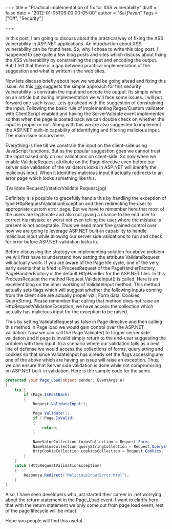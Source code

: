 +++
title = "Practical implementation of fix for XSS vulnerability"
draft = false
date = "2012-01-05T09:00:00-05:00"
author = "Sai Pavan"
Tags = ["C#", "Security"]

+++

In this post, I am going to discuss about the practical way of fixing the XSS vulnerability in ASP.NET applications. An introduction about XSS vulnerability can be found here. So, why I chose to write this blog post. I happened to see quite a few blog posts and sites which discuss about fixing the XSS vulnerability by constraining the input and encoding the output. But, I felt that there is a gap between practical implementation of the suggestion and what is written in the web sites.

Now lets discuss briefly about how we would be going ahead and fixing this issue. As this [link](https://msdn.microsoft.com/en-us/library/ff649310.aspx) suggests the simple approach for this security vulnerability is constrain the input and encode the output. Its simple when on an article but during implementation we will face some issues. I will put forward one such issue. Lets go ahead with the suggestion of constraining the input. Following the basic rule of implementing Regex/Custom validator with ClientScript enabled and having the ServerValidate event implemented so that when the page is posted back we can double check on whether the input is proper or not. Along with this we are also suggested to implement the ASP.NET built-in capability of identifying and filtering malicious input. The main issue occurs here.

Everything is fine till we constrain the input on the client-side using JavaScript functions. But as the popular suggestion goes we cannot trust the input based only on our validations on client-side. So now when we enable ValidateRequest attribute on the Page directive even before our server side validation of the validators kicks in ASP.NET will identify the malicious input. When it identifies malicious input it actually redirects to an error page which looks something like this.

![Validate Request](/static/Validate Request.jpg)

Definitely it is possible to gracefully handle this by handling the exception of type HttpRequestValidationException and then redirecting the user to appropriate custom error page. But we have to remember here that most of the users are legitimate and also not giving a chance to the end user to correct his mistake or worst not even telling the user where the mistake is present is not acceptable. Thus we need more fine grained control over how we are going to leverage ASP.NET built-in capability to handle malicious input while allowing our server side validations to run and check for error before ASP.NET validation kicks in.

Before discussing the strategy on implementing solution for above problem we will first have to understand how setting the attribute ValidateRequest will actually work. If you are aware of the Page life cycle, one of the very early events that is fired is ProcessRequest of the PageHandlerFactory. PageHandlerFactory is the default HttpHandler for the ASP.NET files. In this ProcessRequest  the method Request.ValidateInput() is called. Here is an excellent blog on the inner working of ValidateInput method. This method actually sets flags which will suggest whether the following inputs coming from the client side are actually proper viz., Form data, Cookies, QueryString. Please remember that calling that method does not raise an HttpRequestValidationException, we have access the collection which actually has malicious input for the exception to be raised.

Thus by setting ValidateRequest as false in Page directive and then calling this method in Page load we would gain control over the ASP.NET validation. Now we can call the Page.Validate() to trigger server side validation and if page is invalid simply return to the end-user suggesting the problem with their input. In a scenario where our validation fails as a next line of defense we would access the collections of forms, query string and cookies so that since ValidateInput has already set the flags accessing any one of the above which are having an issue will raise an exception. Thus, we can ensure that Server side validation is done while not compromising on ASP.NET built-in validation. Here is the sample code for the same.

```csharp
protected void Page_Load(object sender, EventArgs e)
{
    try {
        if (Page.IsPostBack)
        {
            Request.ValidateInput();

            Page.Validate();
            if (!Page.IsValid)
            {
                return;
            }

            NameValueCollection formsCollection = Request.Form;
            NameValueCollection queryStringCollection = Request.QueryString;
            HttpCookieCollection cookiesCollection = Request.Cookies;
        }
    }
    catch (HttpRequestValidationException)
    {
        Response.Redirect("MaliciousInputError.html");
    }
}
```

Also, I have seen developers who just started their career in .net worrying about the return statement in the Page_Load event. I want to clarify here that with the return statement we only come out from page load event, rest of the page lifecycle will be intact.

Hope you people will find this useful.